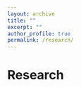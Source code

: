 ```yaml
---
layout: archive
title: ""
excerpt: ""
author_profile: true
permalink: /research/
---
```


# Research



##
